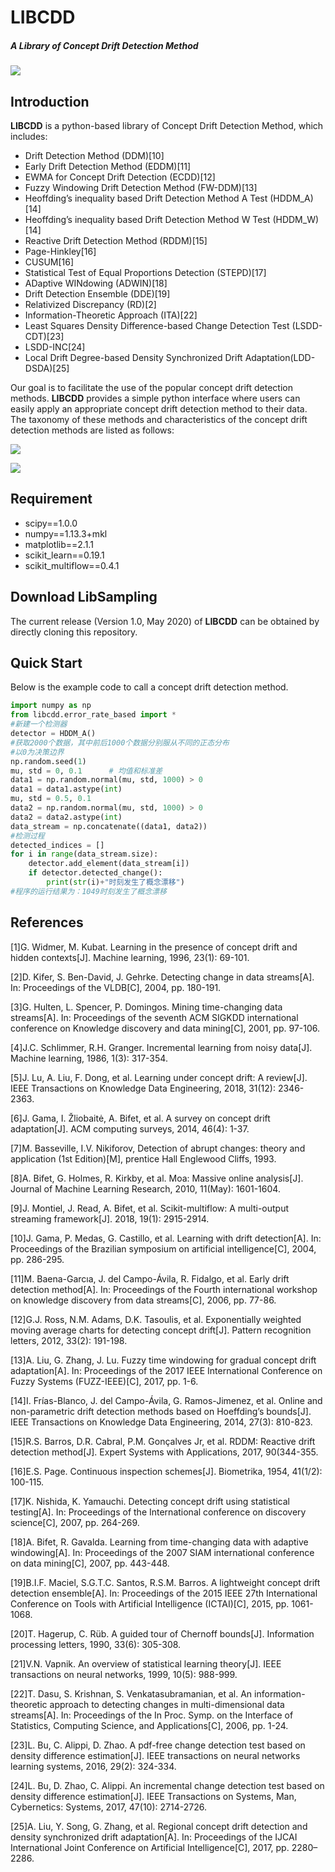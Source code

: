 LIBCDD
==========

##### A Library of Concept Drift Detection Method

![](structure.png)

## Introduction

**LIBCDD** is a python-based library of Concept Drift Detection Method, which includes:

+ Drift Detection Method (DDM)[10]
+ Early Drift Detection Method (EDDM)[11]
+ EWMA for Concept Drift Detection (ECDD)[12]
+ Fuzzy Windowing Drift Detection Method (FW-DDM)[13]
+ Heoffding’s inequality based Drift Detection Method A Test (HDDM_A)[14]
+ Heoffding’s inequality based Drift Detection Method W Test (HDDM_W)[14]
+ Reactive Drift Detection Method (RDDM)[15]
+ Page-Hinkley[16]
+ CUSUM[16]
+ Statistical Test of Equal Proportions Detection (STEPD)[17]
+ ADaptive WINdowing (ADWIN)[18]
+ Drift Detection Ensemble (DDE)[19]
+ Relativized Discrepancy (RD)[2]
+ Information-Theoretic Approach (ITA)[22]
+ Least Squares Density Difference-based Change Detection Test (LSDD-CDT)[23]
+ LSDD-INC[24]
+ Local Drift Degree-based Density Synchronized Drift Adaptation(LDD-DSDA)[25]

Our goal is to facilitate the use of the popular concept drift detection methods. **LIBCDD** provides a simple python interface where users can easily apply an appropriate concept drift detection method to their data. The taxonomy of these methods and characteristics of the concept drift detection methods are listed as follows:

![](taxonomy.png)

![](table.png)

## Requirement

+ scipy==1.0.0
+ numpy==1.13.3+mkl
+ matplotlib==2.1.1
+ scikit_learn==0.19.1
+ scikit_multiflow==0.4.1

## Download LibSampling

The current release (Version 1.0, May 2020)  of **LIBCDD** can be obtained by directly cloning this repository.


## Quick Start

Below is the example code to call a concept drift detection method.

```python
import numpy as np
from libcdd.error_rate_based import *
#新建一个检测器
detector = HDDM_A()
#获取2000个数据，其中前后1000个数据分别服从不同的正态分布
#以0为决策边界
np.random.seed(1)
mu, std = 0, 0.1      # 均值和标准差
data1 = np.random.normal(mu, std, 1000) > 0
data1 = data1.astype(int)
mu, std = 0.5, 0.1
data2 = np.random.normal(mu, std, 1000) > 0
data2 = data2.astype(int)
data_stream = np.concatenate((data1, data2))
#检测过程
detected_indices = []
for i in range(data_stream.size):
    detector.add_element(data_stream[i])
    if detector.detected_change():
        print(str(i)+"时刻发生了概念漂移")
#程序的运行结果为：1049时刻发生了概念漂移
```

## References

[1]G. Widmer, M. Kubat. Learning in the presence of concept drift and hidden contexts[J]. Machine learning, 1996, 23(1): 69-101.

[2]D. Kifer, S. Ben-David, J. Gehrke. Detecting change in data streams[A]. In: Proceedings of the VLDB[C], 2004, pp. 180-191.

[3]G. Hulten, L. Spencer, P. Domingos. Mining time-changing data streams[A]. In: Proceedings of the seventh ACM SIGKDD international conference on Knowledge discovery and data mining[C], 2001, pp. 97-106.

[4]J.C. Schlimmer, R.H. Granger. Incremental learning from noisy data[J]. Machine learning, 1986, 1(3): 317-354.

[5]J. Lu, A. Liu, F. Dong, et al. Learning under concept drift: A review[J]. IEEE Transactions on Knowledge Data Engineering, 2018, 31(12): 2346-2363.

[6]J. Gama, I. Žliobaitė, A. Bifet, et al. A survey on concept drift adaptation[J]. ACM computing surveys, 2014, 46(4): 1-37.

[7]M. Basseville, I.V. Nikiforov, Detection of abrupt changes: theory and application (1st Edition)[M], prentice Hall Englewood Cliffs, 1993.

[8]A. Bifet, G. Holmes, R. Kirkby, et al. Moa: Massive online analysis[J]. Journal of Machine Learning Research, 2010, 11(May): 1601-1604.

[9]J. Montiel, J. Read, A. Bifet, et al. Scikit-multiflow: A multi-output streaming framework[J]. 2018, 19(1): 2915-2914.

[10]J. Gama, P. Medas, G. Castillo, et al. Learning with drift detection[A]. In: Proceedings of the Brazilian symposium on artificial intelligence[C], 2004, pp. 286-295.

[11]M. Baena-Garcıa, J. del Campo-Ávila, R. Fidalgo, et al. Early drift detection method[A]. In: Proceedings of the Fourth international workshop on knowledge discovery from data streams[C], 2006, pp. 77-86.

[12]G.J. Ross, N.M. Adams, D.K. Tasoulis, et al. Exponentially weighted moving average charts for detecting concept drift[J]. Pattern recognition letters, 2012, 33(2): 191-198.

[13]A. Liu, G. Zhang, J. Lu. Fuzzy time windowing for gradual concept drift adaptation[A]. In: Proceedings of the 2017 IEEE International Conference on Fuzzy Systems (FUZZ-IEEE)[C], 2017, pp. 1-6.

[14]I. Frías-Blanco, J. del Campo-Ávila, G. Ramos-Jimenez, et al. Online and non-parametric drift detection methods based on Hoeffding’s bounds[J]. IEEE Transactions on Knowledge Data Engineering, 2014, 27(3): 810-823.

[15]R.S. Barros, D.R. Cabral, P.M. Gonçalves Jr, et al. RDDM: Reactive drift detection method[J]. Expert Systems with Applications, 2017, 90(344-355.

[16]E.S. Page. Continuous inspection schemes[J]. Biometrika, 1954, 41(1/2): 100-115.

[17]K. Nishida, K. Yamauchi. Detecting concept drift using statistical testing[A]. In: Proceedings of the International conference on discovery science[C], 2007, pp. 264-269.

[18]A. Bifet, R. Gavalda. Learning from time-changing data with adaptive windowing[A]. In: Proceedings of the 2007 SIAM international conference on data mining[C], 2007, pp. 443-448.

[19]B.I.F. Maciel, S.G.T.C. Santos, R.S.M. Barros. A lightweight concept drift detection ensemble[A]. In: Proceedings of the 2015 IEEE 27th International Conference on Tools with Artificial Intelligence (ICTAI)[C], 2015, pp. 1061-1068.

[20]T. Hagerup, C. Rüb. A guided tour of Chernoff bounds[J]. Information processing letters, 1990, 33(6): 305-308.

[21]V.N. Vapnik. An overview of statistical learning theory[J]. IEEE transactions on neural networks, 1999, 10(5): 988-999.

[22]T. Dasu, S. Krishnan, S. Venkatasubramanian, et al. An information-theoretic approach to detecting changes in multi-dimensional data streams[A]. In: Proceedings of the In Proc. Symp. on the Interface of Statistics, Computing Science, and Applications[C], 2006, pp. 1-24.

[23]L. Bu, C. Alippi, D. Zhao. A pdf-free change detection test based on density difference estimation[J]. IEEE transactions on neural networks learning systems, 2016, 29(2): 324-334.

[24]L. Bu, D. Zhao, C. Alippi. An incremental change detection test based on density difference estimation[J]. IEEE Transactions on Systems, Man, Cybernetics: Systems, 2017, 47(10): 2714-2726.

[25]A. Liu, Y. Song, G. Zhang, et al. Regional concept drift detection and density synchronized drift adaptation[A]. In: Proceedings of the IJCAI International Joint Conference on Artificial Intelligence[C], 2017, pp. 2280–2286.

